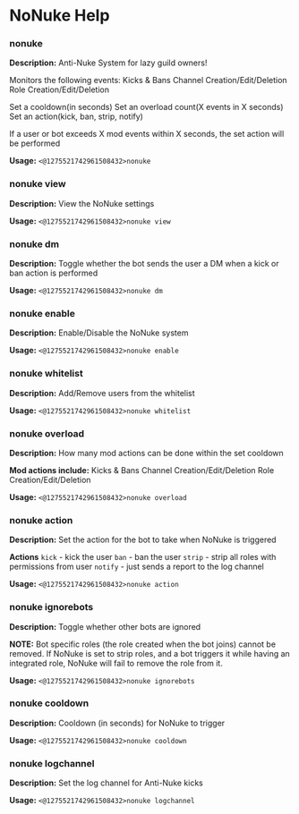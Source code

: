 # NoNuke Help

### nonuke

**Description:** Anti-Nuke System for lazy guild owners!

Monitors the following events:
Kicks & Bans
Channel Creation/Edit/Deletion
Role Creation/Edit/Deletion

Set a cooldown(in seconds)
Set an overload count(X events in X seconds)
Set an action(kick, ban, strip, notify)

If a user or bot exceeds X mod events within X seconds, the set action will be performed

**Usage:** `<@1275521742961508432>nonuke`

### nonuke view

**Description:** View the NoNuke settings

**Usage:** `<@1275521742961508432>nonuke view`

### nonuke dm

**Description:** Toggle whether the bot sends the user a DM when a kick or ban action is performed

**Usage:** `<@1275521742961508432>nonuke dm`

### nonuke enable

**Description:** Enable/Disable the NoNuke system

**Usage:** `<@1275521742961508432>nonuke enable`

### nonuke whitelist

**Description:** Add/Remove users from the whitelist

**Usage:** `<@1275521742961508432>nonuke whitelist`

### nonuke overload

**Description:** How many mod actions can be done within the set cooldown

**Mod actions include:**
Kicks & Bans
Channel Creation/Edit/Deletion
Role Creation/Edit/Deletion

**Usage:** `<@1275521742961508432>nonuke overload`

### nonuke action

**Description:** Set the action for the bot to take when NoNuke is triggered

**Actions**
`kick` - kick the user
`ban` - ban the user
`strip` - strip all roles with permissions from user
`notify` - just sends a report to the log channel

**Usage:** `<@1275521742961508432>nonuke action`

### nonuke ignorebots

**Description:** Toggle whether other bots are ignored

**NOTE:** Bot specific roles (the role created when the bot joins) cannot be removed.
If NoNuke is set to strip roles, and a bot triggers it while having an integrated role, NoNuke will fail
to remove the role from it.

**Usage:** `<@1275521742961508432>nonuke ignorebots`

### nonuke cooldown

**Description:** Cooldown (in seconds) for NoNuke to trigger

**Usage:** `<@1275521742961508432>nonuke cooldown`

### nonuke logchannel

**Description:** Set the log channel for Anti-Nuke kicks

**Usage:** `<@1275521742961508432>nonuke logchannel`

